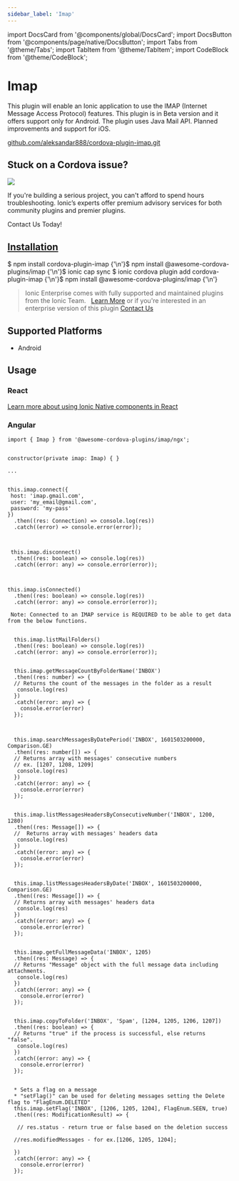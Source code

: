 ```yaml
---
sidebar_label: 'Imap'
---
```


import DocsCard from '@components/global/DocsCard';
import DocsButton from '@components/page/native/DocsButton';
import Tabs from '@theme/Tabs';
import TabItem from '@theme/TabItem';
import CodeBlock from '@theme/CodeBlock';

# Imap

This plugin will enable an Ionic application to use the IMAP (Internet Message Access Protocol) features.
This plugin is in Beta version and it offers support only for Android.
The plugin uses Java Mail API.
Planned improvements and support for iOS.

<p>
  <a href="https://github.com/aleksandar888/cordova-plugin-imap.git" target="_blank" rel="noopener" className="git-link">github.com/aleksandar888/cordova-plugin-imap.git</a>
</p>

<h2>Stuck on a Cordova issue?</h2>
<DocsCard
  className="cordova-ee-card"
  header="Don't waste precious time on plugin issues."
  href="https://ionicframework.com/sales?product_of_interest=Ionic%20Native"
>
  <div>
    <img src="/docs/icons/native-cordova-bot.png" class="cordova-ee-img" />
    <p>If you're building a serious project, you can't afford to spend hours troubleshooting. Ionic’s experts offer premium advisory services for both community plugins and premier plugins.</p>
    <DocsButton className="native-ee-detail">Contact Us Today!</DocsButton>
  </div>
</DocsCard>

<h2 id="installation">
  <a href="#installation">Installation</a>
</h2>
<Tabs
  groupId="runtime"
  defaultValue="Capacitor"
  values={[
    { value: 'Capacitor', label: 'Capacitor' },
    { value: 'Cordova', label: 'Cordova' },
    { value: 'Enterprise', label: 'Enterprise' },
  ]}
>
  <TabItem value="Capacitor">
    <CodeBlock className="language-shell">
      $ npm install cordova-plugin-imap {'\n'}$ npm install @awesome-cordova-plugins/imap {'\n'}$ ionic cap sync
    </CodeBlock>
  </TabItem>
  <TabItem value="Cordova">
    <CodeBlock className="language-shell">
      $ ionic cordova plugin add cordova-plugin-imap {'\n'}$ npm install @awesome-cordova-plugins/imap {'\n'}
    </CodeBlock>
  </TabItem>
  <TabItem value="Enterprise">
    <blockquote>
      Ionic Enterprise comes with fully supported and maintained plugins from the Ionic Team. &nbsp;
      <a className="btn" href="https://ionic.io/docs/premier-plugins">Learn More</a> or if you're interested in an enterprise version of this plugin <a className="btn" href="https://ionicframework.com/sales?product_of_interest=Ionic%20Enterprise%20Engine">Contact Us</a>
    </blockquote>
  </TabItem>
</Tabs>

## Supported Platforms

- Android

## Usage

### React

[Learn more about using Ionic Native components in React](../native-community.md#react)

### Angular

```tsx
import { Imap } from '@awesome-cordova-plugins/imap/ngx';


constructor(private imap: Imap) { }

...


this.imap.connect({
 host: 'imap.gmail.com',
 user: 'my_email@gmail.com',
 password: 'my-pass'
})
  .then((res: Connection) => console.log(res))
  .catch((error) => console.error(error));



 this.imap.disconnect()
  .then((res: boolean) => console.log(res))
  .catch((error: any) => console.error(error));



this.imap.isConnected()
  .then((res: boolean) => console.log(res))
  .catch((error: any) => console.error(error));

 Note: Connected to an IMAP service is REQUIRED to be able to get data from the below functions.


  this.imap.listMailFolders()
  .then((res: boolean) => console.log(res))
  .catch((error: any) => console.error(error));


  this.imap.getMessageCountByFolderName('INBOX')
  .then((res: number) => {
  // Returns the count of the messages in the folder as a result
   console.log(res)
  })
  .catch((error: any) => {
    console.error(error)
  });



  this.imap.searchMessagesByDatePeriod('INBOX', 1601503200000, Comparison.GE)
  .then((res: number[]) => {
  // Returns array with messages' consecutive numbers
  // ex. [1207, 1208, 1209]
   console.log(res)
  })
  .catch((error: any) => {
    console.error(error)
  });


  this.imap.listMessagesHeadersByConsecutiveNumber('INBOX', 1200, 1280)
  .then((res: Message[]) => {
  //  Returns array with messages' headers data
   console.log(res)
  })
  .catch((error: any) => {
    console.error(error)
  });


  this.imap.listMessagesHeadersByDate('INBOX', 1601503200000, Comparison.GE)
  .then((res: Message[]) => {
  // Returns array with messages' headers data
   console.log(res)
  })
  .catch((error: any) => {
    console.error(error)
  });


  this.imap.getFullMessageData('INBOX', 1205)
  .then((res: Message) => {
  // Returns "Message" object with the full message data including attachments.
   console.log(res)
  })
  .catch((error: any) => {
    console.error(error)
  });


  this.imap.copyToFolder('INBOX', 'Spam', [1204, 1205, 1206, 1207])
  .then((res: boolean) => {
  // Returns "true" if the process is successful, else returns "false".
   console.log(res)
  })
  .catch((error: any) => {
    console.error(error)
  });


  * Sets a flag on a message
  * "setFlag()" can be used for deleting messages setting the Delete flag to "FlagEnum.DELETED"
  this.imap.setFlag('INBOX', [1206, 1205, 1204], FlagEnum.SEEN, true)
  .then((res: ModificationResult) => {

   // res.status - return true or false based on the deletion success

  //res.modifiedMessages - for ex.[1206, 1205, 1204];

  })
  .catch((error: any) => {
    console.error(error)
  });

```
